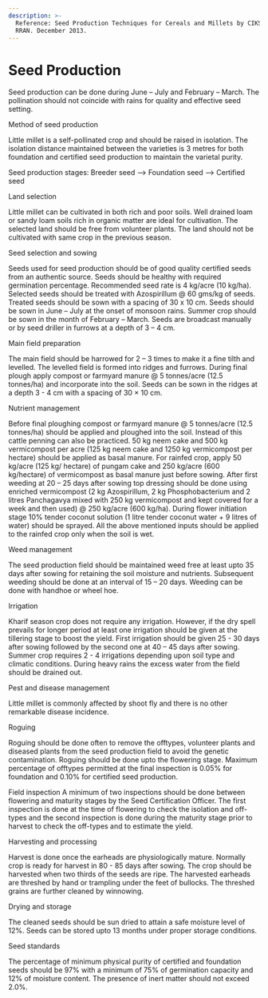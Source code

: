 ```yaml
---
description: >-
  Reference: Seed Production Techniques for Cereals and Millets by CIKS and
  RRAN. December 2013.
---
```


# Seed Production

Seed production can be done during June – July and February – March. The pollination should not coincide with rains for quality and effective seed setting.

Method of seed production&#x20;

Little millet is a self-pollinated crop and should be raised in isolation. The isolation distance maintained between the varieties is 3 metres for both foundation and certified seed production to maintain the varietal purity.&#x20;

Seed production stages: Breeder seed --> Foundation seed --> Certified seed&#x20;

Land selection&#x20;

Little millet can be cultivated in both rich and poor soils. Well drained loam or sandy loam soils rich in organic matter are ideal for cultivation. The selected land should be free from volunteer plants. The land should not be cultivated with same crop in the previous season.&#x20;

Seed selection and sowing

Seeds used for seed production should be of good quality certified seeds from an authentic source. Seeds should be healthy with required germination percentage. Recommended seed rate is 4 kg/acre (10 kg/ha). Selected seeds should be treated with Azospirillum @ 60 gms/kg of seeds. Treated seeds should be sown with a spacing of 30 x 10 cm. Seeds should be sown in June – July at the onset of monsoon rains. Summer crop should be sown in the month of February – March. Seeds are broadcast manually or by seed driller in furrows at a depth of 3 – 4 cm.&#x20;

Main field preparation&#x20;

The main field should be harrowed for 2 – 3 times to make it a fine tilth and levelled. The levelled field is formed into ridges and furrows. During final plough apply compost or farmyard manure @ 5 tonnes/acre (12.5 tonnes/ha) and incorporate into the soil. Seeds can be sown in the ridges at a depth 3 - 4 cm with a spacing of 30 × 10 cm.&#x20;

Nutrient management

Before final ploughing compost or farmyard manure @ 5 tonnes/acre (12.5 tonnes/ha) should be applied and ploughed into the soil. Instead of this cattle penning can also be practiced. 50 kg neem cake and 500 kg vermicompost per acre (125 kg neem cake and 1250 kg vermicompost per hectare) should be applied as basal manure. For rainfed crop, apply 50 kg/acre (125 kg/ hectare) of pungam cake and 250 kg/acre (600 kg/hectare) of vermicompost as basal manure just before sowing. After first weeding at 20 – 25 days after sowing top dressing should be done using enriched vermicompost (2 kg Azospirillum, 2 kg Phosphobacterium and 2 litres Panchagavya mixed with 250 kg vermicompost and kept covered for a week and then used) @ 250 kg/acre (600 kg/ha). During flower initiation stage 10% tender coconut solution (1 litre tender coconut water + 9 litres of water) should be sprayed. All the above mentioned inputs should be applied to the rainfed crop only when the soil is wet.&#x20;

Weed management&#x20;

The seed production field should be maintained weed free at least upto 35 days after sowing for retaining the soil moisture and nutrients. Subsequent weeding should be done at an interval of 15 – 20 days. Weeding can be done with handhoe or wheel hoe.&#x20;

Irrigation&#x20;

Kharif season crop does not require any irrigation. However, if the dry spell prevails for longer period at least one irrigation should be given at the tillering stage to boost the yield. First irrigation should be given 25 - 30 days after sowing followed by the second one at 40 – 45 days after sowing. Summer crop requires 2 - 4 irrigations depending upon soil type and climatic conditions. During heavy rains the excess water from the field should be drained out.&#x20;

Pest and disease management

Little millet is commonly affected by shoot fly and there is no other remarkable disease incidence.

Roguing&#x20;

Roguing should be done often to remove the offtypes, volunteer plants and diseased plants from the seed production field to avoid the genetic contamination. Roguing should be done upto the flowering stage. Maximum percentage of offtypes permitted at the final inspection is 0.05% for foundation and 0.10% for certified seed production.&#x20;

Field inspection A minimum of two inspections should be done between flowering and maturity stages by the Seed Certification Officer. The first inspection is done at the time of flowering to check the isolation and off-types and the second inspection is done during the maturity stage prior to harvest to check the off-types and to estimate the yield.&#x20;

Harvesting and processing

Harvest is done once the earheads are physiologically mature. Normally crop is ready for harvest in 80 - 85 days after sowing. The crop should be harvested when two thirds of the seeds are ripe. The harvested earheads are threshed by hand or trampling under the feet of bullocks. The threshed grains are further cleaned by winnowing.&#x20;

Drying and storage&#x20;

The cleaned seeds should be sun dried to attain a safe moisture level of 12%. Seeds can be stored upto 13 months under proper storage conditions.&#x20;

Seed standards&#x20;

The percentage of minimum physical purity of certified and foundation seeds should be 97% with a minimum of 75% of germination capacity and 12% of moisture content. The presence of inert matter should not exceed 2.0%.
